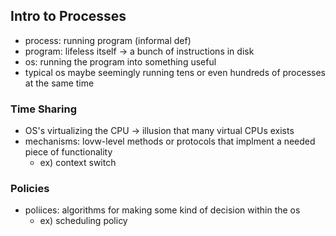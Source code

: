 ## Intro to Processes

- process: running program (informal def)
- program: lifeless itself -> a bunch of instructions in disk
- os: running the program into something useful
- typical os maybe seemingly running tens or even hundreds of processes at the same time

### Time Sharing

- OS's virtualizing the CPU -> illusion that many virtual CPUs exists
- mechanisms: lovw-level methods or protocols that implment a needed piece of functionality
  - ex) context switch

### Policies

- poliices: algorithms for making some kind of decision within the os
  - ex) scheduling policy
